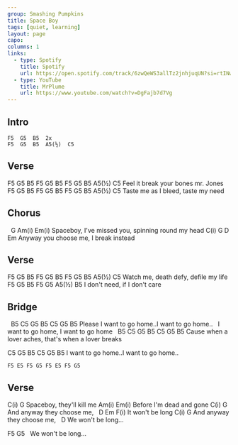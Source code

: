 ```yaml
---
group: Smashing Pumpkins
title: Space Boy
tags: [quiet, learning]
layout: page
capo: 
columns: 1
links: 
  - type: Spotify
    title: Spotify
    url: https://open.spotify.com/track/6zwQeWS3allTz2jnhjuqUN?si=rtINwZ0KSYWDlH5foreQCA
  - type: YouTube
    title: MrPlume
    url: https://www.youtube.com/watch?v=DgFajb7d7Vg
---
```


## Intro

```chordpro
F5  G5  B5  2x
F5  G5  B5  A5(½)  C5
```

## Verse

F5 G5 B5   F5 G5 B5         F5 G5 B5 A5(½) C5
Feel it    break your bones mr. Jones
F5 G5 B5 F5 G5 B5    F5 G5 B5 A5(½) C5
Taste me as I bleed, taste my need

## Chorus

&nbsp;              G           Am(i)             Em(i)
Spaceboy, I've missed you, spinning round my head
C(i)       G            D        Em
Anyway you choose me, I break instead

## Verse

F5 G5 B5  F5 G5 B5    F5 G5 B5 A5(½) C5
Watch me, death defy, defile my life
F5 G5 B5      F5 G5 A5(½) B5
I don't need, if I don't care

## Bridge

&nbsp; B5     C5        G5    B5     C5        G5    B5
Please  I want to  go    home..I want to  go    home..
&nbsp;       I want to  go    home, I want to go home
&nbsp; B5     C5        G5    B5     C5        G5    B5
Cause when a lover aches,   that's when a lover breaks

 C5        G5    B5     C5        G5    B5
I want to  go    home..I want to  go    home..

```chordpro
F5 E5 F5 G5 F5 E5 F5 G5
```

## Verse

C(i)              G
Spaceboy, they'll kill me
Am(i)                   Em(i)
Before I'm dead and gone
C(i)            G
And anyway they choose me,
&nbsp;  D        Em  F(i)
It won't be long
C(i)            G
And anyway they choose me,
&nbsp;  D
We won't be long...

 F5                  G5
&nbsp;                         We won't be long...

